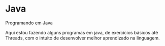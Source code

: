 # Java
 Programando em Java

Aqui estou fazendo alguns programas em java, de exercícios básicos até Threads, com o intuito de desenvolver melhor aprendizado na linguagem.